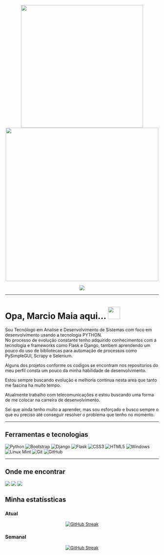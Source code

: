 <div align='center'>
  <div>
    <img src="https://media.giphy.com/media/cyBjN2W4SQGFT4SscZ/giphy.gif" width=400px>
  </div>
  
  <div> 
   <img  src="https://media.giphy.com/media/R03zWv5p1oNSQd91EP/giphy.gif" width='500'>

  <a href="https://www.youtube.com/channel/UCloDH3-Hea1XVaCjuYOFDag" target="_blank">  <img src="https://img.shields.io/badge/YouTube-FF0000?style=for-the-badge&logo=youtube&logoColor=white" target="_blank"></a>
    
  </div>
</div>

---

# Opa, Marcio Maia aqui... <img src="https://media.giphy.com/media/v1.Y2lkPTc5MGI3NjExc2tjN3VpamtpN2ZycW82OXlna2t2d3ViNGg5MTVibmZmY3J1cmhweSZlcD12MV9pbnRlcm5hbF9naWZfYnlfaWQmY3Q9cw/hvRJCLFzcasrR4ia7z/giphy.gif" width=40px>

<div align="justfy">
Sou Tecnólogo em Analise e Desenvolvimento de Sistemas com foco em desenvolvimento
usando a tecnologia PYTHON. <br>
No processo de evolução constante tenho adquirido conhecimentos com a tecnologia e frameworks como Flask e Django, tambem aprendendo um pouco do uso de bibliotecas para automação de processos como PySimpleGUI, Scrapy e Selenium.

Alguns dos projetos conforme os codigos se encontram nos repositorios do meu perfil consta um pouco da minha habilidade de desenvolvimento.

Estou sempre buscando evolução e melhoria continua nesta area que tanto me fascina ha muito tempo.

Atualmente trabalho com telecomunicações e estou buscando uma forma de me colocar na carreira de desenvolvimento.

Sei que ainda tenho muito a aprender, mas sou esforçado e busco sempre o que eu preciso até conseguir resolver o problema que tenho no momento.
</div>

<hr>

## Ferramentas e tecnologias

![Python](https://img.shields.io/badge/python-3670A0?style=for-the-badge&logo=python&logoColor=ffdd54)
![Bootstrap](https://img.shields.io/badge/bootstrap-%238511FA.svg?style=for-the-badge&logo=bootstrap&logoColor=white)
![Django](https://img.shields.io/badge/django-%23092E20.svg?style=for-the-badge&logo=django&logoColor=white)
![Flask](https://img.shields.io/badge/flask-%23000.svg?style=for-the-badge&logo=flask&logoColor=white)
![CSS3](https://img.shields.io/badge/css3-%231572B6.svg?style=for-the-badge&logo=css3&logoColor=white)
![HTML5](https://img.shields.io/badge/html5-%23E34F26.svg?style=for-the-badge&logo=html5&logoColor=white)
![Windows](https://img.shields.io/badge/Windows-0078D6?style=for-the-badge&logo=windows&logoColor=white)
![Linux Mint](https://img.shields.io/badge/Linux%20Mint-87CF3E?style=for-the-badge&logo=Linux%20Mint&logoColor=white)
![Git](https://img.shields.io/badge/git-%23F05033.svg?style=for-the-badge&logo=git&logoColor=white)
![GitHub](https://img.shields.io/badge/github-%23121011.svg?style=for-the-badge&logo=github&logoColor=white)
<hr>

## Onde me encontrar

<div>
  
<a href="[https://instagram.com/seu-usuário-instagram-aqui](https://www.instagram.com/mark_marcio/)" target="_blank"><img src="https://img.shields.io/badge/-Instagram-%23E4405F?style=for-the-badge&logo=instagram&logoColor=white" target="_blank"></a>
<a href = "mailto:marciojesusmaia@hotmail.com" target="_blan"><img src="https://img.shields.io/badge/Microsoft_Outlook-0078D4?style=for-the-badge&logo=microsoft-outlook" target="_blank"></a>
<a href="[https://www.linkedin.com/in/seu-usuário-linkedln-aqui](https://www.linkedin.com/in/marciojesusmaia/)" target="_blank"><img src="https://img.shields.io/badge/-LinkedIn-%230077B5?style=for-the-badge&logo=linkedin&logoColor=white" target="_blank"></a>
</div>

## Minha estatíssticas

### Atual
<div align='center'>
  
  [![GitHub Streak](https://streak-stats.demolab.com?user=marciojesusmaia&theme=yellowdark&hide_border=falso&border_radius=90&locale=pt_BR&date_format=j%2Fn%5B%2FY%5D&card_width=500)](https://git.io/streak-stats)

</div>

### Semanal
<div align='center'>
  
[![GitHub Streak](https://streak-stats.demolab.com?user=marciojesusmaia&theme=android-dark&hide_border=falso&border_radius=90&locale=pt_BR&date_format=j%2Fn%5B%2FY%5D&mode=weekly&card_width=500)](https://git.io/streak-stats)

</div>

